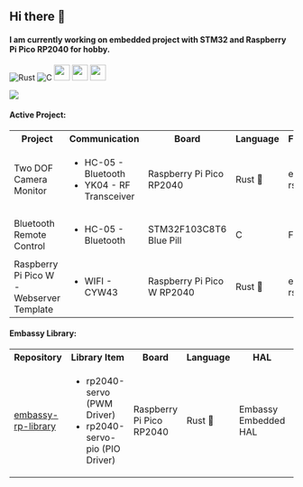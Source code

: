 ## Hi there 👋
#### I am currently working on embedded project with STM32 and Raspberry Pi Pico RP2040 for hobby. 

![Rust](https://img.shields.io/badge/rust-%23000000.svg?style=for-the-badge&logo=rust&logoColor=white)
![C](https://img.shields.io/badge/c-%2300599C.svg?style=for-the-badge&logo=c&logoColor=white)
<img src ="https://user-images.githubusercontent.com/32474027/105848287-1c024f00-6022-11eb-8a6f-6bdae761b44d.jpg" height=28)>
<img src ="https://substackcdn.com/image/fetch/f_auto,q_auto:good,fl_progressive:steep/https%3A%2F%2Fbucketeer-e05bbc84-baa3-437e-9518-adb32be77984.s3.amazonaws.com%2Fpublic%2Fimages%2F8b0afbee-2dcd-4ab4-8cb9-659a0fabc755_359x198.png" height=28)>
<img src ="https://m.media-amazon.com/images/S/abs-image-upload-na/d/AmazonStores/A1F83G8C2ARO7P/4087e55f2f303ebc54d6fa96c58fe3cc.w980.h290._CR0%2C47%2C980%2C196_SX980_.jpg" height=28)>

<img src="https://github-readme-stats.vercel.app/api/top-langs/?username=tutla53&layout=compact&theme=github_dark&hide=Makefile,CMake,RPC&size_weight=0.5&count_weight=0.5" align="center"/>

#### Active Project:
<table>
  <tr> 
    <th> Project </th>
    <th> Communication </th>
    <th> Board</th> 
    <th> Language</th> 
    <th> Framework</th> 
    <th> Repository</th> 
  </tr>
  <tr> 
    <td> Two DOF Camera Monitor</td> 
    <td> 
      <ul>
        <li>HC-05 - Bluetooth</li>
        <li>YK04 - RF Transceiver</li>
      </ul> 
    </td>
    <td> Raspberry Pi Pico<br>RP2040</td>
    <td> Rust 🦀</td>
    <td> embassy-rs   </td> 
    <td> <a href="https://github.com/tutla53/camera-monitor-robot">camera-monitor-robot</a>   </td>
  </tr>
  <tr> 
    <td> Bluetooth Remote Control</td> 
    <td> 
      <ul>
      <li> HC-05 - Bluetooth </li>
      <ul>
    </td>
    <td> STM32F103C8T6<br>Blue Pill</td>
    <td> C</td>
    <td> FreeRTOS </td> 
    <td> <a href="https://github.com/tutla53/remote-control-stm32.git">remote-control-stm32</a>   </td>
  </tr>

  <tr> 
    <td> Raspberry Pi Pico W - Webserver Template</td> 
    <td> 
      <ul>
      <li> WIFI - CYW43 </li>
      <ul>
    </td>
    <td> Raspberry Pi Pico W RP2040</td>
    <td> Rust 🦀</td>
    <td> embassy-rs   </td> 
    
  <td> <a href= https://github.com/tutla53/pico-server.git>pico-server</a> </td>
  </tr>

</table>

#### Embassy Library:

<table>
<tr> 
  <th> Repository</th> 
  <th> Library Item</th> 
  <th> Board</th> 
  <th> Language</th> 
  <th> HAL</th> 
  <th> Framework</th> 
</tr>
<tr> 
  <td> <a href= https://github.com/tutla53/embassy-rp-library.git>embassy-rp-library</a> </td>
  <td>
    <ul>
      <li>rp2040-servo (PWM Driver)</li>
      <li>rp2040-servo-pio (PIO Driver)</li>
     </ul>  
  </td> 
  <td> Raspberry Pi Pico RP2040</td>
  <td> Rust 🦀</td>
  <td> Embassy Embedded HAL  </td>
  <td> embassy-rs   </td> 
</tr>
  
</table>

